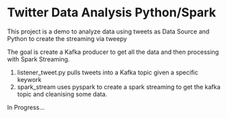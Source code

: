 # Twitter Data Analysis Python/Spark

This project is a demo to analyze data using tweets as Data Source and Python to create the streaming via tweepy

The goal is create a Kafka producer to get all the data and then processing with Spark Streaming.

1. listener_tweet.py pulls tweets into a Kafka topic given a specific keywork
2. spark_stream uses pyspark to create a spark streaming to get the kafka topic and cleanising some data.

In Progress...

